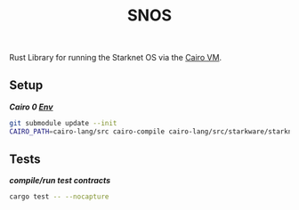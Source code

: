 <div align="center">
    <h1>SNOS</h1>
    <br>
</div>

Rust Library for running the Starknet OS via the [Cairo VM](https://github.com/lambdaclass/cairo-vm).


## Setup

***Cairo 0 [Env](https://docs.cairo-lang.org/0.12.0/quickstart.html)***

```bash
git submodule update --init
CAIRO_PATH=cairo-lang/src cairo-compile cairo-lang/src/starkware/starknet/core/os/os.cairo --output build/os_compiled.json
```

## Tests

***compile/run test contracts***

```bash
cargo test -- --nocapture
```

